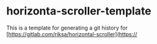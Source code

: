 # horizonta-scroller-template
This is a template for generating a git history for 
[https://gitlab.com/riksa/horizontal-scroller](https://